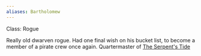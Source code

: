 ```yaml
---
aliases: Bartholomew
---
```


Class: Rogue

Really old dwarven rogue. Had one final wish on his bucket list, to become a member of a pirate crew once again. Quartermaster of [The Serpent's Tide](../../2.%20Locations/Darktow%20Isle/The%20Serpent's%20Tide.md)
